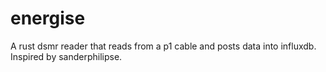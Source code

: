 # energise
A rust dsmr reader that reads from a p1 cable and posts data into influxdb. Inspired by  sanderphilipse.
